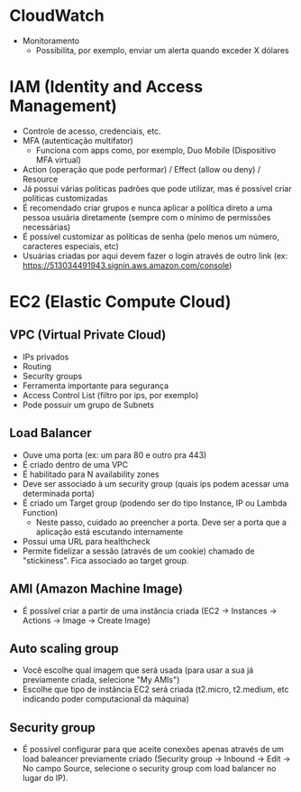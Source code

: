 # CloudWatch

- Monitoramento  
  - Possibilita, por exemplo, enviar um alerta quando exceder X dólares  
  
# IAM (Identity and Access Management)

- Controle de acesso, credenciais, etc.
- MFA (autenticação multifator)
  - Funciona com apps como, por exemplo, Duo Mobile (Dispositivo MFA virtual)
- Action (operação que pode performar) / Effect (allow ou deny) / Resource
- Já possui várias politicas padrões que pode utilizar, mas é possível criar politicas customizadas
- É recomendado criar grupos e nunca aplicar a política direto a uma pessoa usuária diretamente (sempre com o mínimo de permissões necessárias)
- É possível customizar as políticas de senha (pelo menos um número, caracteres especiais, etc)
- Usuárias criadas por aqui devem fazer o login através de outro link (ex: https://513034491943.signin.aws.amazon.com/console)

# EC2 (Elastic Compute Cloud)


## VPC (Virtual Private Cloud)
- IPs privados
- Routing
- Security groups
- Ferramenta importante para segurança
- Access Control List (filtro por ips, por exemplo)
- Pode possuir um grupo de Subnets

## Load Balancer
- Ouve uma porta (ex: um para 80 e outro pra 443)
- É criado dentro de uma VPC
- É habilitado para N availability zones
- Deve ser associado à um security group (quais ips podem acessar uma determinada porta)
- É criado um Target group (podendo ser do tipo Instance, IP ou Lambda Function)
  - Neste passo, cuidado ao preencher a porta. Deve ser a porta que a aplicação está escutando internamente
- Possui uma URL para healthcheck
- Permite fidelizar a sessão (através de um cookie) chamado de "stickiness". Fica associado ao target group.

## AMI (Amazon Machine Image)
-  É possível criar a partir de uma instância criada (EC2 -> Instances -> Actions -> Image -> Create Image)

## Auto scaling group
- Você escolhe qual imagem que será usada (para usar a sua já previamente criada, selecione "My AMIs")
- Escolhe que tipo de instância EC2 será criada (t2.micro, t2.medium, etc indicando poder computacional da máquina)

## Security group
- É possível configurar para que aceite conexões apenas através de um load baleancer previamente criado (Security group -> Inbound -> Edit -> No campo Source, selecione o security group com load balancer no lugar do IP).
